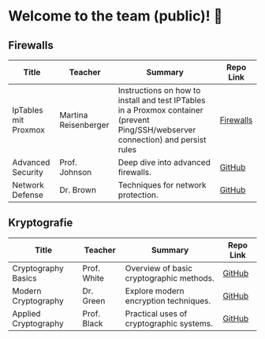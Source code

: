 # Welcome to the team (public)! 🎉

## Firewalls

| Title             | Teacher       | Summary                              | Repo Link        |
|--------------------|---------------|--------------------------------------|------------------|
| IpTables mit Proxmox     | Martina Reisenberger     | Instructions on how to install and test IPTables in a Proxmox container (prevent Ping/SSH/webserver connection) and persist rules  | [Firewalls](https://github.com/htl-leo-netzwerktechnik/Unterricht-Martina-Reisenberger/tree/fe03ca21e0fdadafe390e316bad24100da27c02a/Firewalls)     |
| Advanced Security  | Prof. Johnson | Deep dive into advanced firewalls.   | [GitHub](#)      |
| Network Defense    | Dr. Brown     | Techniques for network protection.   | [GitHub](#)      |

## Kryptografie

| Title                  | Teacher         | Summary                                 | Repo Link        |
|-------------------------|-----------------|-----------------------------------------|------------------|
| Cryptography Basics     | Prof. White    | Overview of basic cryptographic methods.| [GitHub](#)      |
| Modern Cryptography     | Dr. Green      | Explore modern encryption techniques.   | [GitHub](#)      |
| Applied Cryptography    | Prof. Black    | Practical uses of cryptographic systems.| [GitHub](#)      |

